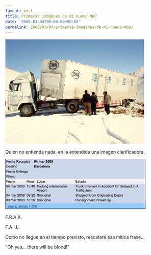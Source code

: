 ```yaml
---
layout: post
title: Primeras imágenes de mi nuevo MBP
date: '2008-03-04T00:00:00+00:00'
permalink: 2008/03/04/primeras-imagenes-de-mi-nuevo-mbp/
---
```

<img src='/assets/zz0d1b751e.jpg' alt='Mi MacBook Pro' class="centro_borde" />

Quién no entienda nada, en la extendida una imagen clarificadora.
<!--more-->
<img src='/assets/zz2df81611.jpg' alt='Tracking de mi MBP' class="centro_borde" />

F.R.A.K.

F.A.I.L.

Como no llegue en el tiempo previsto, rescataré esa mítica frase... <p class="frase">"Oh yes... there will be blood!"</p>

